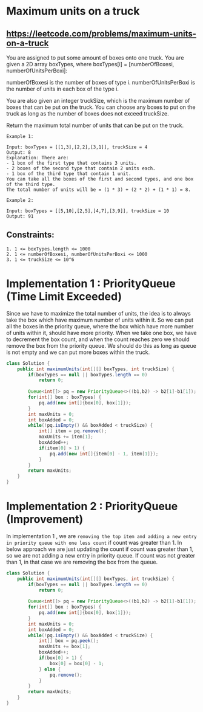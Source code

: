 # Maximum units on a truck
## https://leetcode.com/problems/maximum-units-on-a-truck


You are assigned to put some amount of boxes onto one truck. You are given a 2D array boxTypes, where boxTypes[i] = [numberOfBoxesi, numberOfUnitsPerBoxi]:

numberOfBoxesi is the number of boxes of type i.
numberOfUnitsPerBoxi is the number of units in each box of the type i.

You are also given an integer truckSize, which is the maximum number of boxes that can be put on the truck. You can choose any boxes to put on the truck as long as the number of boxes does not exceed truckSize.

Return the maximum total number of units that can be put on the truck.
```
Example 1:

Input: boxTypes = [[1,3],[2,2],[3,1]], truckSize = 4
Output: 8
Explanation: There are:
- 1 box of the first type that contains 3 units.
- 2 boxes of the second type that contain 2 units each.
- 1 box of the third type that contain 1 unit.
You can take all the boxes of the first and second types, and one box of the third type.
The total number of units will be = (1 * 3) + (2 * 2) + (1 * 1) = 8.

Example 2:

Input: boxTypes = [[5,10],[2,5],[4,7],[3,9]], truckSize = 10
Output: 91
```

## Constraints:
```
1. 1 <= boxTypes.length <= 1000
2. 1 <= numberOfBoxesi, numberOfUnitsPerBoxi <= 1000
3. 1 <= truckSize <= 10^6
```


# Implementation 1 : PriorityQueue (Time Limit Exceeded)
Since we have to maximize the total number of units, the idea is to always take the box which have maximum number of units within it.
So we can put all the boxes in the priority queue, where the box which have more number of units within it, should have more priority.
When we take one box, we have to decrement the box count, and when the count reaches zero we should remove the box from the priority queue.
We should do this as long as queue is not empty and we can put more boxes within the truck.
```java
class Solution {
    public int maximumUnits(int[][] boxTypes, int truckSize) {
        if(boxTypes == null || boxTypes.length == 0)
            return 0;
        
        Queue<int[]> pq = new PriorityQueue<>((b1,b2) -> b2[1]-b1[1]);
        for(int[] box : boxTypes) {
            pq.add(new int[]{box[0], box[1]});
        }
        int maxUnits = 0;
        int boxAdded = 0;
        while(!pq.isEmpty() && boxAdded < truckSize) {
            int[] item = pq.remove();
            maxUnits += item[1];
            boxAdded++;
            if(item[0] > 1) {
                pq.add(new int[]{item[0] - 1, item[1]});
            }
        }
        return maxUnits;
    }
}
```

# Implementation 2 : PriorityQueue (Improvement)
In implementation 1 , we are `removing the top item and adding a new entry in priority queue with one less count` if count was greater than 1. In below approach we are
just updating the count if count was greater than 1, so we are not adding a new entry in priority queue. If count was not greater than 1, in that case we are removing the box from the queue.
```java
class Solution {
    public int maximumUnits(int[][] boxTypes, int truckSize) {
        if(boxTypes == null || boxTypes.length == 0)
            return 0;
        
        Queue<int[]> pq = new PriorityQueue<>((b1,b2) -> b2[1]-b1[1]);
        for(int[] box : boxTypes) {
            pq.add(new int[]{box[0], box[1]});
        }
        int maxUnits = 0;
        int boxAdded = 0;
        while(!pq.isEmpty() && boxAdded < truckSize) {
            int[] box = pq.peek();
            maxUnits += box[1];
            boxAdded++;
            if(box[0] > 1) {
                box[0] = box[0] - 1;
            } else {
                pq.remove();
            }
        }
        return maxUnits;
    }
}
```
